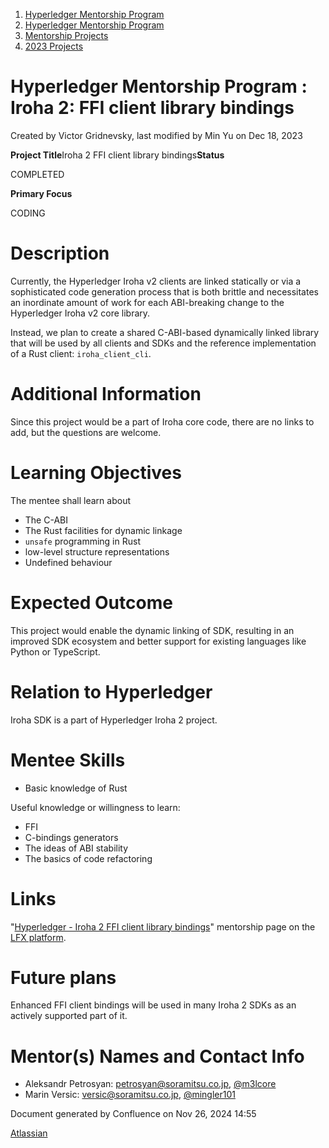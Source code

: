 1. [Hyperledger Mentorship Program](index.html)
2. [Hyperledger Mentorship Program](Hyperledger-Mentorship-Program_21954571.html)
3. [Mentorship Projects](Mentorship-Projects_21954604.html)
4. [2023 Projects](2023-Projects_21954865.html)

# Hyperledger Mentorship Program : Iroha 2: FFI client library bindings

Created by Victor Gridnevsky, last modified by Min Yu on Dec 18, 2023

**Project Title**Iroha 2 FFI client library bindings**Status**

COMPLETED

**Primary Focus**

CODING

# Description

Currently, the Hyperledger Iroha v2 clients are linked statically or via a sophisticated code generation process that is both brittle and necessitates an inordinate amount of work for each ABI-breaking change to the Hyperledger Iroha v2 core library.

Instead, we plan to create a shared C-ABI-based dynamically linked library that will be used by all clients and SDKs and the reference implementation of a Rust client: `iroha_client_cli`.

# Additional Information

Since this project would be a part of Iroha core code, there are no links to add, but the questions are welcome.

# Learning Objectives

The mentee shall learn about

- The C-ABI
- The Rust facilities for dynamic linkage
- `unsafe` programming in Rust
- low-level structure representations
- Undefined behaviour

# Expected Outcome

This project would enable the dynamic linking of SDK, resulting in an improved SDK ecosystem and better support for existing languages like Python or TypeScript.

# Relation to Hyperledger

Iroha SDK is a part of Hyperledger Iroha 2 project.

# Mentee Skills

- Basic knowledge of Rust

Useful knowledge or willingness to learn:

- FFI
- C-bindings generators
- The ideas of ABI stability
- The basics of code refactoring

# Links

"[Hyperledger - Iroha 2 FFI client library bindings](https://mentorship.lfx.linuxfoundation.org/project/8a6b5853-369c-48e6-9445-98520a8c28dc)" mentorship page on the [LFX platform](https://mentorship.lfx.linuxfoundation.org/).

# Future plans

Enhanced FFI client bindings will be used in many Iroha 2 SDKs as an actively supported part of it.

# Mentor(s) Names and Contact Info

- Aleksandr Petrosyan: [petrosyan@soramitsu.co.jp](mailto:petrosyan@soramitsu.co.jp), [@m3lcore](https://t.me/m3lcore)
- Marin Versic: [versic@soramitsu.co.jp](mailto:versic@soramitsu.co.jp), [@mingler101](https://t.me/mingler101)

Document generated by Confluence on Nov 26, 2024 14:55

[Atlassian](http://www.atlassian.com/)
